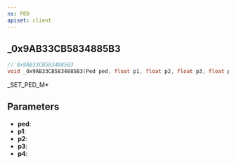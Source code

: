 ```yaml
---
ns: PED
apiset: client
---
```

## _0x9AB33CB5834885B3

```c
// 0x9AB33CB5834885B3
void _0x9AB33CB5834885B3(Ped ped, float p1, float p2, float p3, float p4);
```

_SET_PED_M*

## Parameters
* **ped**:
* **p1**:
* **p2**:
* **p3**:
* **p4**: